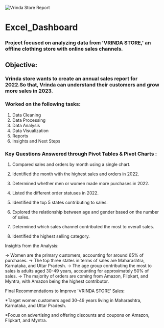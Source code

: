 ![Vrinda Store Report](https://github.com/gouriram/Excel_Dashboard/assets/111121699/1f7bc22c-ede8-41f8-ba20-0f7f91c34f03)
# Excel_Dashboard
### Project focused on analyzing data from 'VRINDA STORE,' an offline clothing store with online sales channels.
## Objective:	
### Vrinda store wants to create an annual sales report for 2022.So that, Vrinda can understand their customers and grow more sales in 2023.													
### Worked on the following tasks:
1. Data Cleaning
2. Data Processing
3. Data Analysis
4. Data Visualization
5. Reports
6. Insights and Next Steps

### Key Questions Answered through Pivot Tables & Pivot Charts :

1. Compared sales and orders by month using a single chart.

3. Identified the month with the highest sales and orders in 2022.

3. Determined whether men or women made more purchases in 2022.

4. Listed the different order statuses in 2022.

5. Identified the top 5 states contributing to sales.

6. Explored the relationship between age and gender based on the number of sales.

7. Determined which sales channel contributed the most to overall sales.

8. Identified the highest selling category.

Insights from the Analysis:

-> Women are the primary customers, accounting for around 65% of purchases.
-> The top three states in terms of sales are Maharashtra, Karnataka, and Uttar Pradesh.
-> The age group contributing the most to sales is adults aged 30-49 years, accounting for approximately 50% of sales.
-> The majority of orders are coming from Amazon, Flipkart, and Myntra, with Amazon being the highest contributor.

Final Recommendations to Improve 'VRINDA STORE' Sales:

*Target women customers aged 30-49 years living in Maharashtra, Karnataka, and Uttar Pradesh.

*Focus on advertising and offering discounts and coupons on Amazon, Flipkart, and Myntra.


